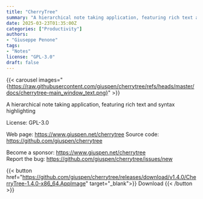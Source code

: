```yaml
---
title: "CherryTree"
summary: "A hierarchical note taking application, featuring rich text and syntax highlighting"
date: 2025-03-23T01:35:00Z
categories: ["Productivity"]
authors:
- "Giuseppe Penone"
tags: 
- "Notes"
license: "GPL-3.0"
draft: false
---
```


{{< carousel images="{https://raw.githubusercontent.com/giuspen/cherrytree/refs/heads/master/docs/cherrytree-main_window_text.png}" >}}

A hierarchical note taking application, featuring rich text and syntax highlighting

License: GPL-3.0

Web page: <https://www.giuspen.net/cherrytree>
Source code: <https://github.com/giuspen/cherrytree>

Become a sponsor: <https://www.giuspen.net/cherrytree>  
Report the bug: <https://github.com/giuspen/cherrytree/issues/new>  

{{< button href="https://github.com/giuspen/cherrytree/releases/download/v1.4.0/CherryTree-1.4.0-x86_64.AppImage" target="_blank">}}
Download
{{< /button >}}